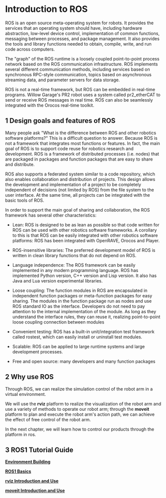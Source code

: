 # Introduction to ROS

ROS is an open source meta-operating system for robots. It provides the services that an operating system should have, including hardware abstraction, low-level device control, implementation of common functions, messaging between processes, and package management. It also provides the tools and library functions needed to obtain, compile, write, and run code across computers.

The "graph" of the ROS runtime is a loosely coupled point-to-point process network based on the ROS communication infrastructure. ROS implements several different communication methods, including services based on synchronous RPC-style communication, topics based on asynchronous streaming data, and parameter servers for data storage.

ROS is not a real-time framework, but ROS can be embedded in real-time programs. Willow Garage's PR2 robot uses a system called pr2_etherCAT to send or receive ROS messages in real time. ROS can also be seamlessly integrated with the Orocos real-time toolkit.

## 1 Design goals and features of ROS

Many people ask "What is the difference between ROS and other robotics software platforms?" This is a difficult question to answer. Because ROS is not a framework that integrates most functions or features. In fact, the main goal of ROS is to support code reuse for robotics research and development. ROS is a framework of distributed processes (i.e. nodes) that are packaged in packages and function packages that are easy to share and distribute.

ROS also supports a federated system similar to a code repository, which also enables collaboration and distribution of projects. This design allows the development and implementation of a project to be completely independent of decisions (not limited by ROS) from the file system to the user interface. At the same time, all projects can be integrated with the basic tools of ROS.

In order to support the main goal of sharing and collaboration, the ROS framework has several other characteristics:

* Lean: ROS is designed to be as lean as possible so that code written for ROS can be used with other robotics software frameworks. A corollary to this is that ROS can be easily integrated with other robotics software platforms: ROS has been integrated with OpenRAVE, Orocos and Player.

* ROS-insensitive libraries: The preferred development model of ROS is written in clean library functions that do not depend on ROS.

* Language independence: The ROS framework can be easily implemented in any modern programming language. ROS has implemented Python version, C++ version and Lisp version. It also has Java and Lua version experimental libraries.
* Loose coupling: The function modules in ROS are encapsulated in independent function packages or meta-function packages for easy sharing. The modules in the function package run as nodes and use ROS standard IO as the interface. Developers do not need to pay attention to the internal implementation of the module. As long as they understand the interface rules, they can reuse it, realizing point-to-point loose coupling connection between modules
* Convenient testing: ROS has a built-in unit/integration test framework called rostest, which can easily install or uninstall test modules.
* Scalable: ROS can be applied to large runtime systems and large development processes.
* Free and open source: many developers and many function packages

## 2 Why use ROS

Through ROS, we can realize the simulation control of the robot arm in a virtual environment.

We will use the **rviz** platform to realize the visualization of the robot arm and use a variety of methods to operate our robot arm; through the **moveit** platform to plan and execute the robot arm's action path, we can achieve the effect of free control of the robot arm.

In the next chapter, we will learn how to control our products through the platform in ros.

## 3 ROS1 Tutorial Guide

**[Environment Building](./12.1.2-EnvironmentBuilding.md)**

**[ROS1 Basics](12.1.3-ROS_Basics.md)**

**[rviz Introduction and Use](../12.1.4-rivzIntroductionAndUse/README.md)**

**[moveit Introduction and Use](../12.1.5-Moveit/README.md)**